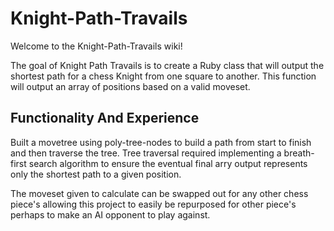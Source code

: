 # Knight-Path-Travails
Welcome to the Knight-Path-Travails wiki!

The goal of Knight Path Travails is to create a Ruby class that will output the shortest path for a chess Knight from one square to another. This function will output an array of positions based on a valid moveset.

## Functionality And Experience
Built a movetree using poly-tree-nodes to build a path from start to finish and then traverse the tree. Tree traversal required implementing a breath-first search algorithm to ensure the eventual final arry output represents only the shortest path to a given position.

The moveset given to calculate can be swapped out for any other chess piece's allowing this project to easily be repurposed for other piece's perhaps to make an AI opponent to play against.
